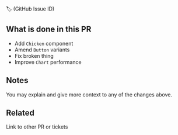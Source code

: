 :label: (GitHub Issue ID)

## What is done in this PR

- Add `Chicken` component
- Amend `Button` variants
- Fix broken thing
- Improve `Chart` performance

## Notes

You may explain and give more context to any of the changes above.

## Related

Link to other PR or tickets
